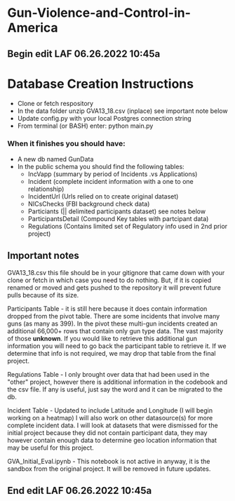 # Gun-Violence-and-Control-in-America


## Begin edit LAF 06.26.2022 10:45a
# Database Creation Instructions 

* Clone or fetch respository
* In the data folder unzip GVA13_18.csv (inplace) see important note below
* Update config.py with your local Postgres connection string
* From terminal (or BASH) enter: python main.py

### When it finishes you should have: 

* A new db named GunData
*   In the public schema you should find the following tables: 
    * IncVapp (summary by period of Incidents .vs Applications)
    * Incident (complete incident information with a one to one relationship)
    * IncidentUrl (Urls relied on to create original dataset)
    * NICsChecks (FBI background check data)
    * Particiants (|| delimited participants dataset) see notes below
    * ParticipantsDetail (Compound Key tables with partcipant data)
    * Regulations (Contains limited set of Regulatory info used in 2nd prior project)


## Important notes

GVA13_18.csv this file should be in your gitignore that came down with your clone or fetch in which case you need to do nothing. But, if it is copied renamed or moved and gets pushed to the repository it will prevent future pulls because of its size. 

Participants Table - it is still here because it does contain information dropped from the pivot table. There are some incidents that involve many guns (as many as 399). In the pivot these multi-gun incidents created an additional 66,000+ rows that contain only gun type data. The vast majority of those **unknown**. If you would like to retrieve this additional gun information you will need to go back the participant table to retrieve it. If we determine that info is not required, we may drop that table from the final project.

Regulations Table - I only brought over data that had been used in the "other" project, however there is additional information in the codebook and the csv file. If any is useful, just say the word and it can be migrated to the db. 

Incident Table - Updated to include Latitude and Longitude (I will begin working on a heatmap) I will also work on other datasource(s) for more complete incident data. I will look at datasets that were dismissed for the initial project because they did not contain participant data, they may however contain enough data to determine geo location information that may be useful for this project. 

GVA_Initial_Eval.ipynb - This notebook is not active in anyway, it is the sandbox from the original project. It will be removed in future updates. 

## End edit LAF 06.26.2022 10:45a
